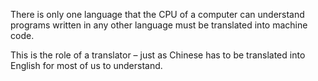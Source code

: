 There is only one language that the CPU of a computer can understand programs written in any other language must be translated into machine code.

This is the role of a translator – just as Chinese  has to be translated into English for most of us to understand.